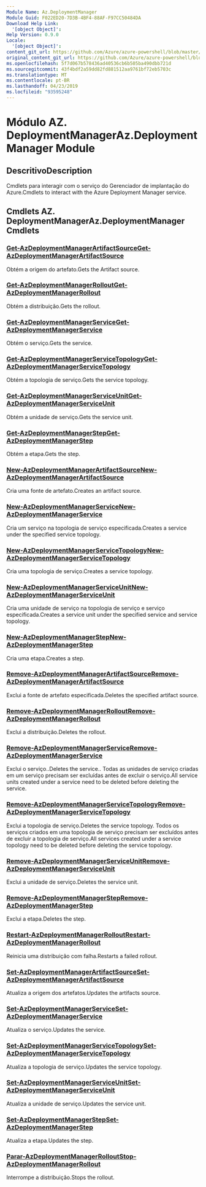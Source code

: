 ```yaml
---
Module Name: Az.DeploymentManager
Module Guid: F022ED20-7D3B-4BF4-88AF-F97CC50484DA
Download Help Link:
  '[object Object]': 
Help Version: 0.9.0
Locale:
  '[object Object]': 
content_git_url: https://github.com/Azure/azure-powershell/blob/master/src/DeploymentManager/DeploymentManager/help/Az.DeploymentManager.md
original_content_git_url: https://github.com/Azure/azure-powershell/blob/master/src/DeploymentManager/DeploymentManager/help/Az.DeploymentManager.md
ms.openlocfilehash: 5f7d067b578436ad40536cb6b505ba490dbb721d
ms.sourcegitcommit: 43f4bdf2a59dd82fd881512aa9761bf72eb5703c
ms.translationtype: MT
ms.contentlocale: pt-BR
ms.lasthandoff: 04/23/2019
ms.locfileid: "93595248"
---
```

# <span data-ttu-id="8ee58-101">Módulo AZ. DeploymentManager</span><span class="sxs-lookup"><span data-stu-id="8ee58-101">Az.DeploymentManager Module</span></span>
## <span data-ttu-id="8ee58-102">Descritivo</span><span class="sxs-lookup"><span data-stu-id="8ee58-102">Description</span></span>
<span data-ttu-id="8ee58-103">Cmdlets para interagir com o serviço do Gerenciador de implantação do Azure.</span><span class="sxs-lookup"><span data-stu-id="8ee58-103">Cmdlets to interact with the Azure Deployment Manager service.</span></span>

## <span data-ttu-id="8ee58-104">Cmdlets AZ. DeploymentManager</span><span class="sxs-lookup"><span data-stu-id="8ee58-104">Az.DeploymentManager Cmdlets</span></span>
### [<span data-ttu-id="8ee58-105">Get-AzDeploymentManagerArtifactSource</span><span class="sxs-lookup"><span data-stu-id="8ee58-105">Get-AzDeploymentManagerArtifactSource</span></span>](Get-AzDeploymentManagerArtifactSource.md)
<span data-ttu-id="8ee58-106">Obtém a origem do artefato.</span><span class="sxs-lookup"><span data-stu-id="8ee58-106">Gets the Artifact source.</span></span>

### [<span data-ttu-id="8ee58-107">Get-AzDeploymentManagerRollout</span><span class="sxs-lookup"><span data-stu-id="8ee58-107">Get-AzDeploymentManagerRollout</span></span>](Get-AzDeploymentManagerRollout.md)
<span data-ttu-id="8ee58-108">Obtém a distribuição.</span><span class="sxs-lookup"><span data-stu-id="8ee58-108">Gets the rollout.</span></span>

### [<span data-ttu-id="8ee58-109">Get-AzDeploymentManagerService</span><span class="sxs-lookup"><span data-stu-id="8ee58-109">Get-AzDeploymentManagerService</span></span>](Get-AzDeploymentManagerService.md)
<span data-ttu-id="8ee58-110">Obtém o serviço.</span><span class="sxs-lookup"><span data-stu-id="8ee58-110">Gets the service.</span></span>

### [<span data-ttu-id="8ee58-111">Get-AzDeploymentManagerServiceTopology</span><span class="sxs-lookup"><span data-stu-id="8ee58-111">Get-AzDeploymentManagerServiceTopology</span></span>](Get-AzDeploymentManagerServiceTopology.md)
<span data-ttu-id="8ee58-112">Obtém a topologia de serviço.</span><span class="sxs-lookup"><span data-stu-id="8ee58-112">Gets the service topology.</span></span>

### [<span data-ttu-id="8ee58-113">Get-AzDeploymentManagerServiceUnit</span><span class="sxs-lookup"><span data-stu-id="8ee58-113">Get-AzDeploymentManagerServiceUnit</span></span>](Get-AzDeploymentManagerServiceUnit.md)
<span data-ttu-id="8ee58-114">Obtém a unidade de serviço.</span><span class="sxs-lookup"><span data-stu-id="8ee58-114">Gets the service unit.</span></span>

### [<span data-ttu-id="8ee58-115">Get-AzDeploymentManagerStep</span><span class="sxs-lookup"><span data-stu-id="8ee58-115">Get-AzDeploymentManagerStep</span></span>](Get-AzDeploymentManagerStep.md)
<span data-ttu-id="8ee58-116">Obtém a etapa.</span><span class="sxs-lookup"><span data-stu-id="8ee58-116">Gets the step.</span></span>

### [<span data-ttu-id="8ee58-117">New-AzDeploymentManagerArtifactSource</span><span class="sxs-lookup"><span data-stu-id="8ee58-117">New-AzDeploymentManagerArtifactSource</span></span>](New-AzDeploymentManagerArtifactSource.md)
<span data-ttu-id="8ee58-118">Cria uma fonte de artefato.</span><span class="sxs-lookup"><span data-stu-id="8ee58-118">Creates an artifact source.</span></span>

### [<span data-ttu-id="8ee58-119">New-AzDeploymentManagerService</span><span class="sxs-lookup"><span data-stu-id="8ee58-119">New-AzDeploymentManagerService</span></span>](New-AzDeploymentManagerService.md)
<span data-ttu-id="8ee58-120">Cria um serviço na topologia de serviço especificada.</span><span class="sxs-lookup"><span data-stu-id="8ee58-120">Creates a service under the specified service topology.</span></span>

### [<span data-ttu-id="8ee58-121">New-AzDeploymentManagerServiceTopology</span><span class="sxs-lookup"><span data-stu-id="8ee58-121">New-AzDeploymentManagerServiceTopology</span></span>](New-AzDeploymentManagerServiceTopology.md)
<span data-ttu-id="8ee58-122">Cria uma topologia de serviço.</span><span class="sxs-lookup"><span data-stu-id="8ee58-122">Creates a service topology.</span></span>

### [<span data-ttu-id="8ee58-123">New-AzDeploymentManagerServiceUnit</span><span class="sxs-lookup"><span data-stu-id="8ee58-123">New-AzDeploymentManagerServiceUnit</span></span>](New-AzDeploymentManagerServiceUnit.md)
<span data-ttu-id="8ee58-124">Cria uma unidade de serviço na topologia de serviço e serviço especificada.</span><span class="sxs-lookup"><span data-stu-id="8ee58-124">Creates a service unit under the specified service and service topology.</span></span>

### [<span data-ttu-id="8ee58-125">New-AzDeploymentManagerStep</span><span class="sxs-lookup"><span data-stu-id="8ee58-125">New-AzDeploymentManagerStep</span></span>](New-AzDeploymentManagerStep.md)
<span data-ttu-id="8ee58-126">Cria uma etapa.</span><span class="sxs-lookup"><span data-stu-id="8ee58-126">Creates a step.</span></span>

### [<span data-ttu-id="8ee58-127">Remove-AzDeploymentManagerArtifactSource</span><span class="sxs-lookup"><span data-stu-id="8ee58-127">Remove-AzDeploymentManagerArtifactSource</span></span>](Remove-AzDeploymentManagerArtifactSource.md)
<span data-ttu-id="8ee58-128">Exclui a fonte de artefato especificada.</span><span class="sxs-lookup"><span data-stu-id="8ee58-128">Deletes the specified artifact source.</span></span>

### [<span data-ttu-id="8ee58-129">Remove-AzDeploymentManagerRollout</span><span class="sxs-lookup"><span data-stu-id="8ee58-129">Remove-AzDeploymentManagerRollout</span></span>](Remove-AzDeploymentManagerRollout.md)
<span data-ttu-id="8ee58-130">Exclui a distribuição.</span><span class="sxs-lookup"><span data-stu-id="8ee58-130">Deletes the rollout.</span></span>

### [<span data-ttu-id="8ee58-131">Remove-AzDeploymentManagerService</span><span class="sxs-lookup"><span data-stu-id="8ee58-131">Remove-AzDeploymentManagerService</span></span>](Remove-AzDeploymentManagerService.md)
<span data-ttu-id="8ee58-132">Exclui o serviço..</span><span class="sxs-lookup"><span data-stu-id="8ee58-132">Deletes the service..</span></span> <span data-ttu-id="8ee58-133">Todas as unidades de serviço criadas em um serviço precisam ser excluídas antes de excluir o serviço.</span><span class="sxs-lookup"><span data-stu-id="8ee58-133">All service units created under a service need to be deleted before deleting the service.</span></span>

### [<span data-ttu-id="8ee58-134">Remove-AzDeploymentManagerServiceTopology</span><span class="sxs-lookup"><span data-stu-id="8ee58-134">Remove-AzDeploymentManagerServiceTopology</span></span>](Remove-AzDeploymentManagerServiceTopology.md)
<span data-ttu-id="8ee58-135">Exclui a topologia de serviço.</span><span class="sxs-lookup"><span data-stu-id="8ee58-135">Deletes the service topology.</span></span> <span data-ttu-id="8ee58-136">Todos os serviços criados em uma topologia de serviço precisam ser excluídos antes de excluir a topologia de serviço.</span><span class="sxs-lookup"><span data-stu-id="8ee58-136">All services created under a service topology need to be deleted before deleting the service topology.</span></span>

### [<span data-ttu-id="8ee58-137">Remove-AzDeploymentManagerServiceUnit</span><span class="sxs-lookup"><span data-stu-id="8ee58-137">Remove-AzDeploymentManagerServiceUnit</span></span>](Remove-AzDeploymentManagerServiceUnit.md)
<span data-ttu-id="8ee58-138">Exclui a unidade de serviço.</span><span class="sxs-lookup"><span data-stu-id="8ee58-138">Deletes the service unit.</span></span>

### [<span data-ttu-id="8ee58-139">Remove-AzDeploymentManagerStep</span><span class="sxs-lookup"><span data-stu-id="8ee58-139">Remove-AzDeploymentManagerStep</span></span>](Remove-AzDeploymentManagerStep.md)
<span data-ttu-id="8ee58-140">Exclui a etapa.</span><span class="sxs-lookup"><span data-stu-id="8ee58-140">Deletes the step.</span></span>

### [<span data-ttu-id="8ee58-141">Restart-AzDeploymentManagerRollout</span><span class="sxs-lookup"><span data-stu-id="8ee58-141">Restart-AzDeploymentManagerRollout</span></span>](Restart-AzDeploymentManagerRollout.md)
<span data-ttu-id="8ee58-142">Reinicia uma distribuição com falha.</span><span class="sxs-lookup"><span data-stu-id="8ee58-142">Restarts a failed rollout.</span></span>

### [<span data-ttu-id="8ee58-143">Set-AzDeploymentManagerArtifactSource</span><span class="sxs-lookup"><span data-stu-id="8ee58-143">Set-AzDeploymentManagerArtifactSource</span></span>](Set-AzDeploymentManagerArtifactSource.md)
<span data-ttu-id="8ee58-144">Atualiza a origem dos artefatos.</span><span class="sxs-lookup"><span data-stu-id="8ee58-144">Updates the artifacts source.</span></span>

### [<span data-ttu-id="8ee58-145">Set-AzDeploymentManagerService</span><span class="sxs-lookup"><span data-stu-id="8ee58-145">Set-AzDeploymentManagerService</span></span>](Set-AzDeploymentManagerService.md)
<span data-ttu-id="8ee58-146">Atualiza o serviço.</span><span class="sxs-lookup"><span data-stu-id="8ee58-146">Updates the service.</span></span>

### [<span data-ttu-id="8ee58-147">Set-AzDeploymentManagerServiceTopology</span><span class="sxs-lookup"><span data-stu-id="8ee58-147">Set-AzDeploymentManagerServiceTopology</span></span>](Set-AzDeploymentManagerServiceTopology.md)
<span data-ttu-id="8ee58-148">Atualiza a topologia de serviço.</span><span class="sxs-lookup"><span data-stu-id="8ee58-148">Updates the service topology.</span></span>

### [<span data-ttu-id="8ee58-149">Set-AzDeploymentManagerServiceUnit</span><span class="sxs-lookup"><span data-stu-id="8ee58-149">Set-AzDeploymentManagerServiceUnit</span></span>](Set-AzDeploymentManagerServiceUnit.md)
<span data-ttu-id="8ee58-150">Atualiza a unidade de serviço.</span><span class="sxs-lookup"><span data-stu-id="8ee58-150">Updates the service unit.</span></span>

### [<span data-ttu-id="8ee58-151">Set-AzDeploymentManagerStep</span><span class="sxs-lookup"><span data-stu-id="8ee58-151">Set-AzDeploymentManagerStep</span></span>](Set-AzDeploymentManagerStep.md)
<span data-ttu-id="8ee58-152">Atualiza a etapa.</span><span class="sxs-lookup"><span data-stu-id="8ee58-152">Updates the step.</span></span>

### [<span data-ttu-id="8ee58-153">Parar-AzDeploymentManagerRollout</span><span class="sxs-lookup"><span data-stu-id="8ee58-153">Stop-AzDeploymentManagerRollout</span></span>](Stop-AzDeploymentManagerRollout.md)
<span data-ttu-id="8ee58-154">Interrompe a distribuição.</span><span class="sxs-lookup"><span data-stu-id="8ee58-154">Stops the rollout.</span></span>

